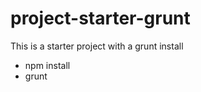project-starter-grunt
=====================

This is a starter project with a grunt install

- npm install
- grunt

